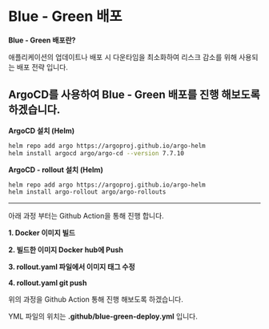 # Blue - Green 배포

**Blue - Green 배포란?**

애플리케이션의 업데이트나 배포 시 다운타임을 최소화하여 리스크 감소를 위해 사용되는 배포 전략 입니다.

ArgoCD를 사용하여 Blue - Green 배포를 진행 해보도록 하겠습니다.
--------------------------------------------------------------------------------------------------------------------------------------------
**ArgoCD 설치 (Helm)**
```sh
helm repo add argo https://argoproj.github.io/argo-helm
helm install argocd argo/argo-cd --version 7.7.10
```

**ArgoCD - rollout 설치 (Helm)**
```sh
helm repo add argo https://argoproj.github.io/argo-helm
helm install argo-rollout argo/argo-rollouts
```
--------------------------------------------------------------------------------------------------------------------------------------------

아래 과정 부터는 Github Action을 통해 진행 합니다.

**1. Docker 이미지 빌드**

**2. 빌드한 이미지 Docker hub에 Push**

**3. rollout.yaml 파일에서 이미지 태그 수정**

**4. rollout.yaml git push**

위의 과정을 Github Action 통해 진행 해보도록 하겠습니다.

YML 파일의 위치는 **.github/blue-green-deploy.yml** 입니다.